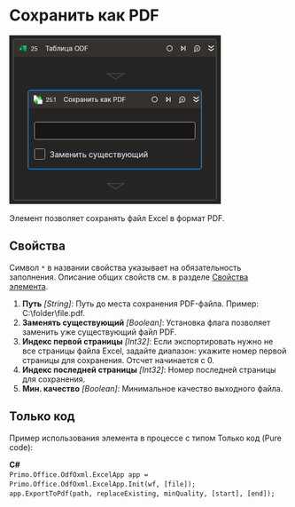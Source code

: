 # Сохранить как PDF

![](../../../../resources/activities/basic/odf/table/Cropped-SaveAsPDF.png)

Элемент позволяет сохранять файл Excel в формат PDF.

## Свойства
Символ `*` в названии свойства указывает на обязательность заполнения. Описание общих свойств см. в разделе [Свойства элемента](https://docs.primo-rpa.ru/primo-rpa/primo-studio/process/elements#svoistva-elementa).

1. **Путь** *[String]*: Путь до места сохранения PDF-файла. Пример: С:\folder\file.pdf.
2. **Заменять существующий** *[Boolean]*: Установка флага позволяет заменить уже существующий файл PDF.  
3. **Индекс первой страницы** *[Int32]*: Если экспортировать нужно не все страницы файла Excel, задайте диапазон: укажите номер первой страницы для сохранения. Отсчет начинается с 0.
4. **Индекс последней страницы** *[Int32]*: Номер последней страницы для сохранения.
5. **Мин. качество** *[Boolean]*: Минимальное качество выходного файла.                                  

## Только код
Пример использования элемента в процессе с типом Только код (Pure code):  

**C#**  
`Primo.Office.OdfOxml.ExcelApp app = Primo.Office.OdfOxml.ExcelApp.Init(wf, [file]);`  
`app.ExportToPdf(path, replaceExisting, minQuality, [start], [end]);`
